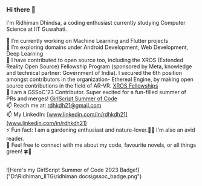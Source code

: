 ### Hi there 👋
I'm Ridhiman Dhindsa, a coding enthusiast currently studying Computer Science at IIT Guwahati.</br> 

<!--
**rdhkdh/rdhkdh** is a ✨ _special_ ✨ repository because its `README.md` (this file) appears on your GitHub profile.

Here are some ideas to get you started:

- 🔭 I’m currently working on ...
- 🌱 I’m currently learning ...
- 👯 I’m looking to collaborate on ...
- 🤔 I’m looking for help with ...
- 💬 Ask me about ...
- 📫 How to reach me: ...
- 😄 Pronouns: ...
- ⚡ Fun fact: ...
-->

🔭 I’m currently working on Machine Learning and Flutter projects</br>
🌱 I’m exploring domains under Android Development, Web Development, Deep Learning </br>
👯 I have contributed to open source too, including the XROS (Extended Reality Open Source) Fellowship Program (sponsored by Meta, knowledge and technical partner: Government of India). I secured the 6th position amongst contributors in the organization- Ethereal Engine, by making open source contributions in the field of AR-VR. [XROS Fellowships](https://xrosfellowship.ficci.in/) </br>
👯 I am a GSSoC'23 Contributor. Super excited for a fun-filled summer of PRs and merges! [GirlScript Summer of Code](https://gssoc.girlscript.tech/#about-gssoc) </br>
📫 Reach me at: rdhkdh21@gmail.com </br>
📫 My LinkedIn: [www.linkedin.com/in/rdhkdh21](www.linkedin.com/in/rdhkdh21) </br>
⚡ Fun fact: I am a gardening enthusiast and nature-lover.🌱🌳 I'm also an avid reader. </br> 
💬 Feel free to connect with me about my code, favourite novels, or all things green! 🍀🌿</br></br>

![Here's my GirlScript Summer of Code 2023 Badge!]("D:\Ridhiman_IITG\ridhiman docs\gssoc_badge.png")  
